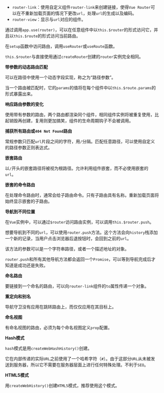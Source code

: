 - `router-link`：使用自定义组件`router-link`来创建链接，使得`Vue Router`可以在不重新加载页面的情况下更改`url`，处理`url`的生成以及编码。
- `router-view`：显示与`url`对应的组件。

通过调用`app.use(router)`，可以在任意组件中以`this.$router`的形式访问它，并且以`this.$route`的形式访问当前路由。

在`setup`函数中访问路由，调用`useRouter`或`useRoute`函数。

`this.$router`与直接使用通过`createRouter`创建的`router`实例完全相同。

**带参数的动态路由匹配**

可以在路径中使用一个动态字段实现，称之为“路径参数”。

当一个路由被匹配时，它的`params`的值将在每个组件中以`this.$route.params`的形式暴露出来。

**响应路由参数的变化**

使用带有参数的路由，两个路由都渲染同个组件，相同组件实例将被重复使用，比起销毁再创建，复用则更加搞笑，组件的生命周期钩子不会被调用。

**捕获所有路由或`404 Not Found`路由**

常规参数只匹配`url`片段之间的字符，用`/`分隔。匹配任意路径，可以使用自定义的路径参数正则表达式。

**嵌套路由**

以`/`开头的嵌套路径将被视为根路径。允许利用组件嵌套，而不必使用嵌套的`url`。

**嵌套的命令路由**

在处理命令路由时，通常会给子路由命令。只有子路由具有名称。重新加载页面将始终显示嵌套的子路由。

**导航到不同位置**

在`Vue`实例中，可以通过`$router`访问路由实例，可以调用`this.$router.push`。

想要导航到不同的`url`，可以使用`router.push`方法。这个方法会向`history`栈添加一个新的记录，当用户点击浏览器后退按钮时，会回到之前的`url`。

该方法的参数可以是一个字符串路径，或者一个描述地址的对象。

`router.push`和所有其他导航方法都会返回一个`Promise`，可以等到导航完成后才知道是成功还是失败。

**命名路由**

要链接到一个命名的路由，可以向`router-link`组件的`to`属性传递一个对象。

**重定向和别名**

导航守卫没有应用在跳转路由上，而仅仅应用在其目标上。

**命名视图**

有命名视图的路由，必须为每个命名视图定义`prop`配置。

**Hash模式**

`hash`模式是用`createWebHashHistory()`创建。

它在内部传递的实际`URL`之前使用了一个哈希字符（`#`）。由于这部分`URL`从未被发送到服务器，所以它不需要在服务器层面上进行任何特殊处理。不利于`SEO`。

**HTML5模式**

用`createWebHistory()`创建`HTML5`模式，推荐使用这个模式。
